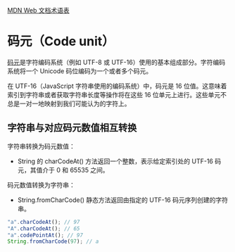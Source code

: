 [MDN Web 文档术语表](https://developer.mozilla.org/zh-CN/docs/Glossary)

# 码元（Code unit）

[码元](https://developer.mozilla.org/zh-CN/docs/Glossary/Code_unit)是字符编码系统（例如 UTF-8 或 UTF-16）使用的基本组成部分。字符编码系统将一个 Unicode 码位编码为一个或者多个码元。

在 UTF-16（JavaScript 字符串使用的编码系统）中，码元是 16 位值。这意味着索引到字符串或者获取字符串长度等操作将在这些 16 位单元上进行。这些单元不总是一对一地映射到我们可能认为的字符上。

## 字符串与对应码元数值相互转换

字符串转换为码元数值：

- String 的 charCodeAt() 方法返回一个整数，表示给定索引处的 UTF-16 码元，其值介于 0 和 65535 之间。

码元数值转换为字符串：

- String.fromCharCode() 静态方法返回由指定的 UTF-16 码元序列创建的字符串。

```js
"a".charCodeAt(); // 97
"A".charCodeAt(); // 65
"a".codePointAt(); // 97
String.fromCharCode(97); // a
```

